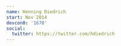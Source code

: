 ```yaml
---
name: Henning Diedrich
start: Nov 2014
devcon0: '1678'
social:
  twitter: https://twitter.com/hdiedrich
---
```


